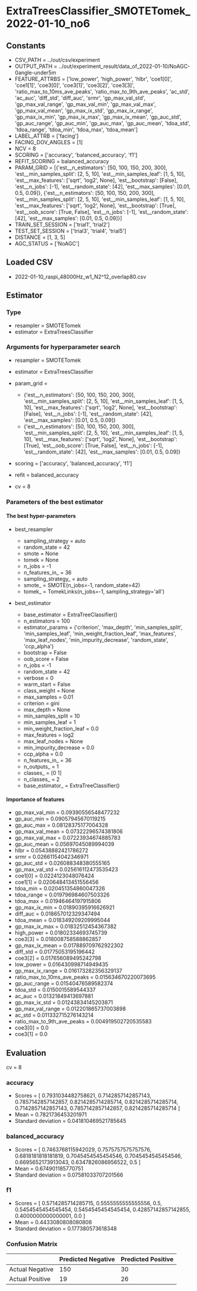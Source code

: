 # ExtraTreesClassifier_SMOTETomek_2022-01-10_no6
## Constants
- CSV_PATH = ../out/csv/experiment
- OUTPUT_PATH = ../out/experiment_result/data_of_2022-01-10/NoAGC-0angle-under5m
- FEATURE_ATTRBS = ['low_power', 'high_power', 'hlbr', 'coe1[0]', 'coe1[1]', 'coe3[0]', 'coe3[1]', 'coe3[2]', 'coe3[3]', 'ratio_max_to_10ms_ave_peaks', 'ratio_max_to_9th_ave_peaks', 'ac_std', 'ac_auc', 'diff_std', 'diff_auc', 'srmr', 'gp_max_val_std', 'gp_max_val_range', 'gp_max_val_min', 'gp_max_val_max', 'gp_max_val_mean', 'gp_max_ix_std', 'gp_max_ix_range', 'gp_max_ix_min', 'gp_max_ix_max', 'gp_max_ix_mean', 'gp_auc_std', 'gp_auc_range', 'gp_auc_min', 'gp_auc_max', 'gp_auc_mean', 'tdoa_std', 'tdoa_range', 'tdoa_min', 'tdoa_max', 'tdoa_mean']
- LABEL_ATTRB = ['facing']
- FACING_DOV_ANGLES = [1]
- NCV = 8
- SCORING = ['accuracy', 'balanced_accuracy', 'f1']
- REFIT_SCORING = balanced_accuracy
- PARAM_GRID = [{'est__n_estimators': [50, 100, 150, 200, 300], 'est__min_samples_split': [2, 5, 10], 'est__min_samples_leaf': [1, 5, 10], 'est__max_features': ['sqrt', 'log2', None], 'est__bootstrap': [False], 'est__n_jobs': [-1], 'est__random_state': [42], 'est__max_samples': [0.01, 0.5, 0.09]}, {'est__n_estimators': [50, 100, 150, 200, 300], 'est__min_samples_split': [2, 5, 10], 'est__min_samples_leaf': [1, 5, 10], 'est__max_features': ['sqrt', 'log2', None], 'est__bootstrap': [True], 'est__oob_score': [True, False], 'est__n_jobs': [-1], 'est__random_state': [42], 'est__max_samples': [0.01, 0.5, 0.09]}]
- TRAIN_SET_SESSION = ['trial1', 'trial2']
- TEST_SET_SESSION = ['trial3', 'trial4', 'trial5']
- DISTANCE = [1, 3, 5]
- AGC_STATUS = ['NoAGC']

## Loaded CSV
- 2022-01-10_raspi_48000Hz_w1_N2^12_overlap80.csv

## Estimator
### Type
- resampler = SMOTETomek
- estimator = ExtraTreesClassifier

### Arguments for hyperparameter search
- resampler = SMOTETomek
- estimator = ExtraTreesClassifier
- param_grid = 
	- {'est__n_estimators': [50, 100, 150, 200, 300], 'est__min_samples_split': [2, 5, 10], 'est__min_samples_leaf': [1, 5, 10], 'est__max_features': ['sqrt', 'log2', None], 'est__bootstrap': [False], 'est__n_jobs': [-1], 'est__random_state': [42], 'est__max_samples': [0.01, 0.5, 0.09]}
	- {'est__n_estimators': [50, 100, 150, 200, 300], 'est__min_samples_split': [2, 5, 10], 'est__min_samples_leaf': [1, 5, 10], 'est__max_features': ['sqrt', 'log2', None], 'est__bootstrap': [True], 'est__oob_score': [True, False], 'est__n_jobs': [-1], 'est__random_state': [42], 'est__max_samples': [0.01, 0.5, 0.09]}

- scoring = ['accuracy', 'balanced_accuracy', 'f1']
- refit = balanced_accuracy
- cv = 8

### Parameters of the best estimator
#### The best hyper-parameters
- best_resampler
	- sampling_strategy = auto
	- random_state = 42
	- smote = None
	- tomek = None
	- n_jobs = -1
	- n_features_in_ = 36
	- sampling_strategy_ = auto
	- smote_ = SMOTE(n_jobs=-1, random_state=42)
	- tomek_ = TomekLinks(n_jobs=-1, sampling_strategy='all')

- best_estimator
	- base_estimator = ExtraTreeClassifier()
	- n_estimators = 100
	- estimator_params = ('criterion', 'max_depth', 'min_samples_split', 'min_samples_leaf', 'min_weight_fraction_leaf', 'max_features', 'max_leaf_nodes', 'min_impurity_decrease', 'random_state', 'ccp_alpha')
	- bootstrap = False
	- oob_score = False
	- n_jobs = -1
	- random_state = 42
	- verbose = 0
	- warm_start = False
	- class_weight = None
	- max_samples = 0.01
	- criterion = gini
	- max_depth = None
	- min_samples_split = 10
	- min_samples_leaf = 1
	- min_weight_fraction_leaf = 0.0
	- max_features = log2
	- max_leaf_nodes = None
	- min_impurity_decrease = 0.0
	- ccp_alpha = 0.0
	- n_features_in_ = 36
	- n_outputs_ = 1
	- classes_ = [0 1]
	- n_classes_ = 2
	- base_estimator_ = ExtraTreeClassifier()

#### Importance of features
- gp_max_val_min = 0.09390556548477232
- gp_auc_min = 0.09057945670119215
- gp_auc_max = 0.08128375177004328
- gp_max_val_mean = 0.07322296574381806
- gp_max_val_max = 0.07223934674885783
- gp_auc_mean = 0.05697045089994039
- hlbr = 0.05438882421786272
- srmr = 0.02661154042346971
- gp_auc_std = 0.026088348380555165
- gp_max_val_std = 0.025616112473535423
- coe1[0] = 0.0224123048076424
- coe1[1] = 0.020648413451556456
- tdoa_min = 0.020451354860047326
- tdoa_range = 0.019796984607503326
- tdoa_max = 0.01946464197915806
- gp_max_ix_min = 0.01890395916626921
- diff_auc = 0.018657012329347494
- tdoa_mean = 0.018349209209995044
- gp_max_ix_max = 0.01832512454367382
- high_power = 0.01802334693745739
- coe3[3] = 0.018008758588862857
- gp_max_ix_mean = 0.017889709762922302
- diff_std = 0.01775053195196442
- coe3[2] = 0.017656089495242798
- low_power = 0.016430998714949435
- gp_max_ix_range = 0.016173282356329137
- ratio_max_to_10ms_ave_peaks = 0.015634670220073695
- gp_auc_range = 0.01540476589582374
- tdoa_std = 0.0150015589544337
- ac_auc = 0.01321849413697881
- gp_max_ix_std = 0.01243834145203871
- gp_max_val_range = 0.012201865737003898
- ac_std = 0.011332715276143214
- ratio_max_to_9th_ave_peaks = 0.004919502720535583
- coe3[0] = 0.0
- coe3[1] = 0.0

## Evaluation
cv = 8
### accuracy
- Scores = [ 0.7931034482758621, 0.7142857142857143, 0.7857142857142857, 0.8214285714285714, 0.8214285714285714, 0.7142857142857143, 0.7857142857142857, 0.8214285714285714 ]
- Mean = 0.7821736453201971
- Standard deviation = 0.041810469521785645

### balanced_accuracy
- Scores = [ 0.7463768115942029, 0.7575757575757576, 0.6818181818181819, 0.7045454545454546, 0.7045454545454546, 0.6695652173913043, 0.6347826086956522, 0.5 ]
- Mean = 0.674901185770751
- Standard deviation = 0.07581033707201566

### f1
- Scores = [ 0.5714285714285715, 0.5555555555555556, 0.5, 0.5454545454545454, 0.5454545454545454, 0.42857142857142855, 0.4000000000000001, 0.0 ]
- Mean = 0.4433080808080808
- Standard deviation = 0.177380573618348

### Confusion Matrix
|  | Predicted Negative | Predicted Positive |
| --- | --- | --- |
| Actual Negative | 150 | 30 |
| Actual Positive | 19 | 26 |

      